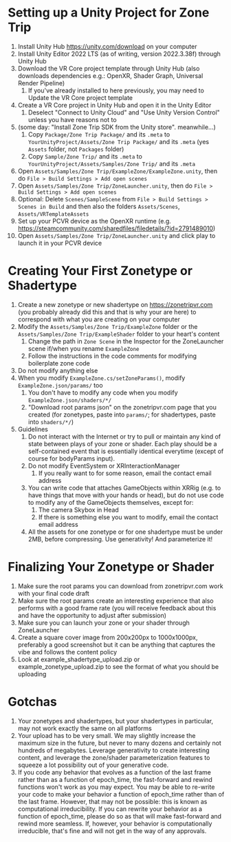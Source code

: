 # Setting up a Unity Project for Zone Trip

1. Install Unity Hub https://unity.com/download on your computer
1. Install Unity Editor 2022 LTS (as of writing, version 2022.3.38f) through Unity Hub
1. Download the VR Core project template through Unity Hub (also downloads dependencies e.g.: OpenXR, Shader Graph, Universal Render Pipeline)
    1. If you've already installed to here previously, you may need to Update the VR Core project template
1. Create a VR Core project in Unity Hub and open it in the Unity Editor
    1. Deselect "Connect to Unity Cloud" and "Use Unity Version Control" unless you have reasons not to
1. (some day: "Install Zone Trip SDK from the Unity store". meanwhile...)
    1. Copy `Package/Zone Trip Package/` and its `.meta` to `YourUnityProject/Assets/Zone Trip Package/` and its `.meta` (yes `Assets` folder, not `Packages` folder)
    1. Copy `Sample/Zone Trip/` and its `.meta` to `YourUnityProject/Assets/Samples/Zone Trip/` and its `.meta`
1. Open `Assets/Samples/Zone Trip/ExampleZone/ExampleZone.unity`, then do `File > Build Settings > Add open scenes`
1. Open `Assets/Samples/Zone Trip/ZoneLauncher.unity`, then do `File > Build Settings > Add open scenes`
1. Optional: Delete `Scenes/SampleScene` from `File > Build Settings > Scenes in Build` and then also the folders `Assets/Scenes`, `Assets/VRTemplateAssets`
1. Set up your PCVR device as the OpenXR runtime (e.g. https://steamcommunity.com/sharedfiles/filedetails/?id=2791489010)
1. Open `Assets/Samples/Zone Trip/ZoneLauncher.unity` and click play to launch it in your PCVR device

# Creating Your First Zonetype or Shadertype

1. Create a new zonetype or new shadertype on https://zonetripvr.com (you probably already did this and that is why your are here) to correspond with what you are creating on your computer
1. Modify the `Assets/Samples/Zone Trip/ExampleZone` folder or the `Assets/Samples/Zone Trip/ExampleShader` folder to your heart's content
    1. Change the path in `Zone Scene` in the Inspector for the ZoneLauncher scene if/when you rename `ExampleZone`
    1. Follow the instructions in the code comments for modifying boilerplate zone code
1. Do not modify anything else
1. When you modify `ExampleZone.cs/setZoneParams()`, modify `ExampleZone.json/params/` too
    1. You don't have to modify any code when you modify `ExampleZone.json/shaders/*/`
    1. "Download root params json" on the zonetripvr.com page that you created (for zonetypes, paste into `params/`; for shadertypes, paste into `shaders/*/`)
1. Guidelines
    1. Do not interact with the Internet or try to pull or maintain any kind of state between plays of your zone or shader. Each play should be a self-contained event that is essentially identical everytime (except of course for bodyParams input).
    1. Do not modify EventSystem or XRInteractionManager
        1. If you really want to for some reason, email the contact email address
    1. You can write code that attaches GameObjects within XRRig (e.g. to have things that move with your hands or head), but do not use code to modify any of the GameObjects themselves, except for:
        1. The camera Skybox in Head
        1. If there is something else you want to modify, email the contact email address
    1. All the assets for one zonetype or for one shadertype must be under 2MB, before compressing. Use generativity! And parameterize it!

# Finalizing Your Zonetype or Shader

1. Make sure the root params you can download from zonetripvr.com work with your final code draft
1. Make sure the root params create an interesting experience that also performs with a good frame rate (you will receive feedback about this and have the opportunity to adjust after submission)
1. Make sure you can launch your zone or your shader through ZoneLauncher
1. Create a square cover image from 200x200px to 1000x1000px, preferably a good screenshot but it can be anything that captures the vibe and follows the content policy
1. Look at example_shadertype_upload.zip or example_zonetype_upload.zip to see the format of what you should be uploading

# Gotchas

1. Your zonetypes and shadertypes, but your shadertypes in particular, may not work exactly the same on all platforms
1. Your upload has to be very small. We may slightly increase the maximum size in the future, but never to many dozens and certainly not hundreds of megabytes. Leverage generativity to create interesting content, and leverage the zone/shader parameterization features to squeeze a lot possibility out of your generative code.
1. If you code any behavior that evolves as a function of the last frame rather than as a function of epoch_time, the fast-forward and rewind functions won't work as you may expect. You may be able to re-write your code to make your behavior a function of epoch_time rather than of the last frame. However, that may not be possible: this is known as computational irreducibility. If you can rewrite your behavior as a function of epoch_time, please do so as that will make fast-forward and rewind more seamless. If, however, your behavior is computationally irreducible, that's fine and will not get in the way of any approvals.
